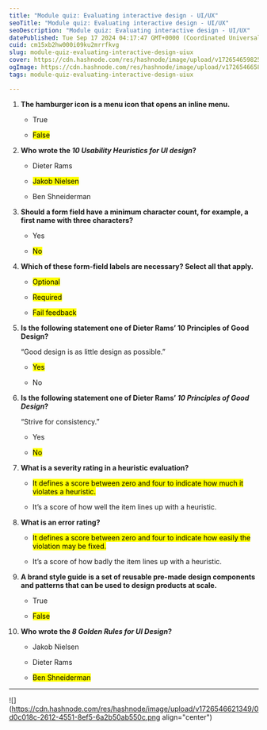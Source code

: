 ```yaml
---
title: "Module quiz: Evaluating interactive design - UI/UX"
seoTitle: "Module quiz: Evaluating interactive design - UI/UX"
seoDescription: "Module quiz: Evaluating interactive design - UI/UX"
datePublished: Tue Sep 17 2024 04:17:47 GMT+0000 (Coordinated Universal Time)
cuid: cm15xb2hw000i09ku2mrrfkvg
slug: module-quiz-evaluating-interactive-design-uiux
cover: https://cdn.hashnode.com/res/hashnode/image/upload/v1726546598258/48a06ecd-2096-4630-8c4c-6fe63cf17d4c.jpeg
ogImage: https://cdn.hashnode.com/res/hashnode/image/upload/v1726546658841/c6f7c2cf-1069-4fac-b323-e3d75966d232.jpeg
tags: module-quiz-evaluating-interactive-design-uiux

---
```


1. **The hamburger icon is a menu icon that opens an inline menu.**
    
    * True
        
    * <mark>False</mark>
        
2. **Who wrote the *10 Usability Heuristics for UI design*?**
    
    * Dieter Rams
        
    * <mark>Jakob Nielsen</mark>
        
    * Ben Shneiderman
        
3. **Should a form field have a minimum character count, for example, a first name with three characters?**
    
    * Yes
        
    * <mark>No</mark>
        
4. **Which of these form-field labels are necessary? Select all that apply.**
    
    * <mark>Optional</mark>
        
    * <mark>Required</mark>
        
    * <mark>Fail feedback</mark>
        
5. **Is the following statement one of Dieter Rams’ 10 Principles of Good Design?**
    
    “Good design is as little design as possible.”
    
    * <mark>Yes</mark>
        
    * No
        
6. **Is the following statement one of Dieter Rams’ *10 Principles of Good Design*?**
    
    “Strive for consistency.”
    
    * Yes
        
    * <mark>No</mark>
        
7. **What is a severity rating in a heuristic evaluation?**
    
    * <mark>It defines a score between zero and four to indicate how much it violates a heuristic.</mark>
        
    * It’s a score of how well the item lines up with a heuristic.
        
8. **What is an error rating?**
    
    * <mark>It defines a score between zero and four to indicate how easily the violation may be fixed.</mark>
        
    * It’s a score of how badly the item lines up with a heuristic.
        
9. **A brand style guide is a set of reusable pre-made design components and patterns that can be used to design products at scale.**
    
    * True
        
    * <mark>False</mark>
        
10. **Who wrote the *8 Golden Rules for UI Design*?**
    
    * Jakob Nielsen
        
    * Dieter Rams
        
    * <mark>Ben Shneiderman</mark>
        

---

![](https://cdn.hashnode.com/res/hashnode/image/upload/v1726546621349/0d0c018c-2612-4551-8ef5-6a2b50ab550c.png align="center")